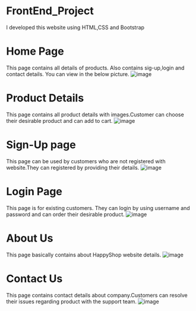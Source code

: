 # FrontEnd_Project
I developed this website using HTML,CSS and Bootstrap

# Home Page
This page contains all details of products. Also contains sig-up,login and contact details.
You can view in the below picture.
![image](https://user-images.githubusercontent.com/87176826/133476167-4badc7de-5910-4760-8e8a-eac5e3ae676d.png)



# Product Details

This page contains all product details with images.Customer can choose their desirable product and can add to cart.
![image](https://user-images.githubusercontent.com/87176826/133476070-66199631-87ee-42b4-92a6-5715a7ba6669.png)


# Sign-Up page
This page can be used by customers who are not registered with website.They can registered by providing their details.
![image](https://user-images.githubusercontent.com/87176826/133476338-7b4142e6-e392-46ba-a8b5-77c8c173d7eb.png)


# Login Page
This page is for existing customers. They can login by using username and password and can order their desirable product.
![image](https://user-images.githubusercontent.com/87176826/133476517-0290a120-e515-44da-89be-87b6ba729ff0.png)


# About Us
This page basically contains about HappyShop website details.
![image](https://user-images.githubusercontent.com/87176826/133476613-611d3f83-70ff-451b-8cdb-ac8c03f6652e.png)


# Contact Us
This page contains contact details about company.Customers can resolve their issues regarding product with the support team.
![image](https://user-images.githubusercontent.com/87176826/133476760-4334bc9c-3073-4ab9-84b1-2a894f2e1f32.png)
